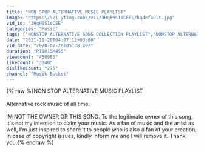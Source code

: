 ```yaml
---
title: "NON STOP ALTERNATIVE MUSIC PLAYLIST"
image: "https:\/\/i.ytimg.com\/vi\/3HqH9S1oCEE\/hqdefault.jpg"
vid_id: "3HqH9S1oCEE"
categories: "Music"
tags: ["NONSTOP ALTERNATIVE SONG COLLECTION PLAYLIST","NONSTOP ALTERNATIVE MUSIC PLAYLIST\/\/ SLOW ALTERNATIVE ROCK","alternative rock songs"]
date: "2021-11-20T04:07:12+03:00"
vid_date: "2020-07-26T05:38:49Z"
duration: "PT1H15M45S"
viewcount: "450983"
likeCount: "3040"
dislikeCount: "275"
channel: "Musik Bucket"
---
```

{% raw %}NON STOP ALTERNATIVE MUSIC PLAYLIST<br /> <br /> Alternative rock music of all time.<br /><br />IM NOT THE OWNER OR THIS SONG. To the legitimate owner of this song, it's not my intention to claim your music. As a fan of music and the artist as well, I'm  just inspired to share it to people who is also a fan of your creation. In case of copyright issues, kindly inform me and I will remove it. Thank you.{% endraw %}
